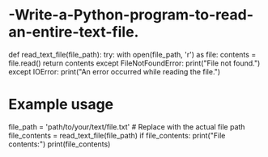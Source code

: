 # -Write-a-Python-program-to-read-an-entire-text-file.
def read_text_file(file_path):
    try:
        with open(file_path, 'r') as file:
            contents = file.read()
            return contents
    except FileNotFoundError:
        print("File not found.")
    except IOError:
        print("An error occurred while reading the file.")

# Example usage
file_path = 'path/to/your/text/file.txt'  # Replace with the actual file path
file_contents = read_text_file(file_path)
if file_contents:
    print("File contents:")
    print(file_contents)
